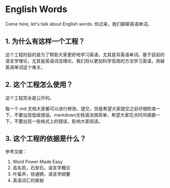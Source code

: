 # English Words

Come here, let's talk about English words.
你过来，我们聊聊英语单词。

## 1. 为什么有这样一个工程？
这个工程的目的是为了帮助大家更好地学习英语，尤其是背英语单词。基于目前的语言学理论，尤其是英语词法理论，我们将以更加科学高效的方法学习英语，突破英语单词这个难关。

## 2. 这个工程怎么使用？

这个工程完全是公开的。

每一个.md 文档大家都可以进行修改、提交，但是希望大家提交之前仔细检查一下，不要出现低级错误。markdown文档语法很简单，希望大家花点时间琢磨一下，不要出现一些格式上的错误，影响大家阅读。

## 3. 这个工程的依据是什么？

参考文献：

1. Word Power Made Easy
2. 高名凯，石安石，语言学概论
3. 叶蜚声，徐通锵，语言学纲要
4. 英语词汇的奥秘
